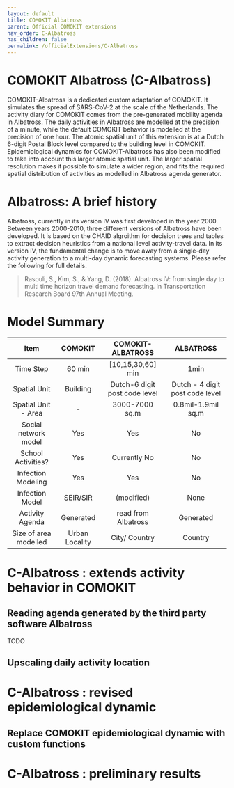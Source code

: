 ```yaml
---
layout: default
title: COMOKIT Albatross
parent: Official COMOKIT extensions
nav_order: C-Albatross
has_children: false
permalink: /officialExtensions/C-Albatross
---
```


# COMOKIT Albatross (C-Albatross)

COMOKIT-Albatross is a dedicated custom adaptation  of COMOKIT. It  simulates the spread of SARS-CoV-2 at the scale of the Netherlands. The activity diary for COMOKIT comes from the pre-generated mobility agenda in Albatross. The daily activities in Albatross are modelled at the precision of a minute, while the default COMOKIT behavior is modelled at the precision of one hour. The atomic spatial unit of this extension is at a Dutch 6-digit Postal Block level compared to the building level in COMOKIT. Epidemiological dynamics for COMOKIT-Albatross has also been modified to take into account  this larger atomic spatial unit. The larger spatial resolution makes it possible to simulate a wider region, and fits the required spatial distribution of activities as modelled in Albatross agenda generator.

# Albatross: A brief history

Albatross, currently in its version IV was first developed in the year 2000. Between years 2000-2010, three different versions of Albatross have been developed. It is based on the CHAID algroithm for decision trees and tables to extract decision heuristics from a national level activity-travel data. In its version IV, the fundamental change is to move away from a single-day activity generation to a multi-day dynamic forecasting systems.  Please refer the following for full details.

> Rasouli, S., Kim, S., & Yang, D. (2018). Albatross IV: from single day to multi time horizon travel demand forecasting. In Transportation Research Board 97th Annual Meeting.

# Model Summary

| Item | COMOKIT | COMOKIT-ALBATROSS | ALBATROSS |
|:----:|:-------:|:-----------------:|:---------:|
|  Time Step  | 60 min | [10,15,30,60] min | 1min |
| Spatial Unit | Building | Dutch-6 digit post code level | Dutch - 4 digit post code level |
| Spatial Unit - Area |     -    |   3000-7000 sq.m   |     0.8mil-1.9mil sq.m|
| Social network model |     Yes    |         Yes        |     No     |
|  School Activities?  |     Yes    |         Currently No          |  No     |
|  Infection Modeling  |    Yes   |         Yes          |     No    |
|  Infection Model  |   SEIR/SIR   |         (modified)         |     None    |
|  Activity Agenda  |    Generated   | read from Albatross|     Generated     |
|  Size of area modelled  | Urban Locality |   City/ Country |    Country     |
# C-Albatross : extends activity behavior in COMOKIT

## Reading agenda generated by the third party software Albatross

TODO

## Upscaling daily activity location

# C-Albatross : revised epidemiological dynamic

## Replace COMOKIT epidemiological dynamic with custom functions

# C-Albatross : preliminary results
